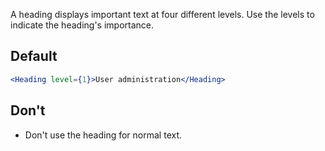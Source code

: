 <!-- description -->

A heading displays important text at four different levels. Use the levels to indicate the heading's importance.

<!-- /description -->

<!-- examples -->

## Default

```jsx
<Heading level={1}>User administration</Heading>
```

<!-- /examples -->

<!-- best-practices -->

<h2>Don't</h2>

<ul>
    <li>Don't use the heading for normal text.</li>
</ul>

<!-- /best-practices -->

<!-- content-guidelines -->

<!-- /content-guidelines -->
